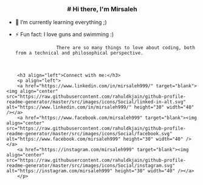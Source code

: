 ### <div align="center"># Hi there, I'm Mirsaleh </div>  
  

- 🌱 I’m currently learning everything ;)
  

- ⚡ Fun fact: I love guns and swimming :) 


                     There are so many things to love about coding, both from a technical and philosophical perspective. 


<br/>

        <h3 align="left">Connect with me:</h3>
        <p align="left">
        <a href="https://www.linkedin.com/in/mirsaleh999/" target="blank"><img align="center" src="https://raw.githubusercontent.com/rahuldkjain/github-profile-readme-generator/master/src/images/icons/Social/linked-in-alt.svg" alt="https://www.linkedin.com/in/mirsaleh999/" height="30" width="40" /></a>
        <a href="https://www.facebook.com/mirsaleh999" target="blank"><img align="center" src="https://raw.githubusercontent.com/rahuldkjain/github-profile-readme-generator/master/src/images/icons/Social/facebook.svg" alt="https://www.facebook.com/mirsaleh999" height="30" width="40" /></a>
        <a href="https://instagram.com/mirsaleh999" target="blank"><img align="center" src="https://raw.githubusercontent.com/rahuldkjain/github-profile-readme-generator/master/src/images/icons/Social/instagram.svg" alt="https://instagram.com/mirsaleh999" height="30" width="40" /></a>
        </p>

  




